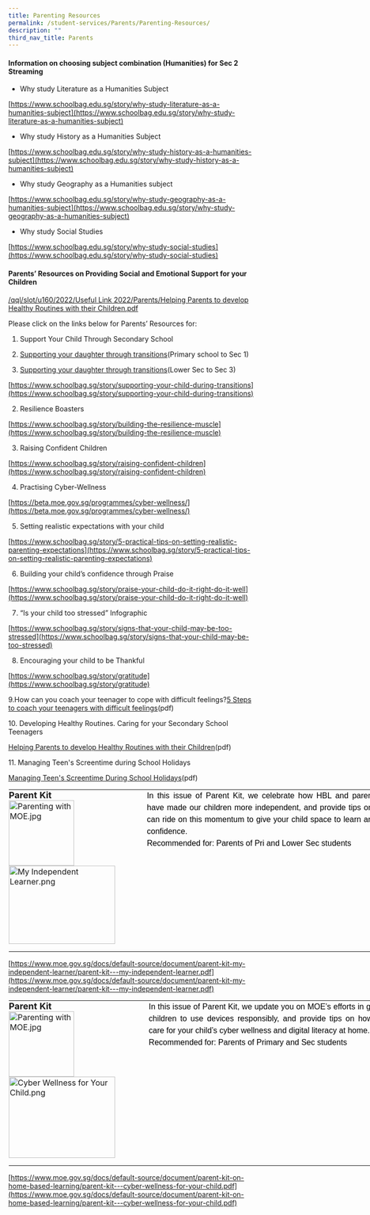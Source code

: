 ```yaml
---
title: Parenting Resources
permalink: /student-services/Parents/Parenting-Resources/
description: ""
third_nav_title: Parents
---
```

#### **Information on choosing subject combination (Humanities) for Sec 2 Streaming**


*   Why study Literature as a Humanities Subject

[https://www.schoolbag.edu.sg/story/why-study-literature-as-a-humanities-subject](https://www.schoolbag.edu.sg/story/why-study-literature-as-a-humanities-subject)

  

*   Why study History as a Humanities Subject

[https://www.schoolbag.edu.sg/story/why-study-history-as-a-humanities-subject](https://www.schoolbag.edu.sg/story/why-study-history-as-a-humanities-subject)

  

*   Why study Geography as a Humanities subject

[https://www.schoolbag.edu.sg/story/why-study-geography-as-a-humanities-subject](https://www.schoolbag.edu.sg/story/why-study-geography-as-a-humanities-subject)

  

*   Why study Social Studies

[https://www.schoolbag.edu.sg/story/why-study-social-studies](https://www.schoolbag.edu.sg/story/why-study-social-studies)

#### **Parents’ Resources on Providing Social and Emotional Support for your Children**


[/qql/slot/u160/2022/Useful Link 2022/Parents/Helping Parents to develop Healthy Routines with their Children.pdf](/files/Useful%20Links/Parents/Parenting%20Resources/Helping%20Parents%20to%20develop%20Healthy%20Routines%20with%20their%20Children.pdf)

  

Please click on the links below for Parents’ Resources for:

  

1.  Support Your Child Through Secondary School

1.  [Supporting your daughter through transitions](https://www.plmgss.moe.edu.sg/qql/slot/u173/Useful%20Links/parents-01.jpg)(Primary school to Sec 1)
2.  [Supporting your daughter through transitions](https://www.plmgss.moe.edu.sg/qql/slot/u173/Useful%20Links/parents-02.jpg)(Lower Sec to Sec 3)

[https://www.schoolbag.sg/story/supporting-your-child-during-transitions](https://www.schoolbag.sg/story/supporting-your-child-during-transitions)

  

2.  Resilience Boasters

[https://www.schoolbag.sg/story/building-the-resilience-muscle](https://www.schoolbag.sg/story/building-the-resilience-muscle)

  

3.  Raising Confident Children

[https://www.schoolbag.sg/story/raising-confident-children](https://www.schoolbag.sg/story/raising-confident-children)

  

4.  Practising Cyber-Wellness

[https://beta.moe.gov.sg/programmes/cyber-wellness/](https://beta.moe.gov.sg/programmes/cyber-wellness/)

  

5.  Setting realistic expectations with your child

[https://www.schoolbag.sg/story/5-practical-tips-on-setting-realistic-parenting-expectations](https://www.schoolbag.sg/story/5-practical-tips-on-setting-realistic-parenting-expectations)

  

6.  Building your child’s confidence through Praise

[https://www.schoolbag.sg/story/praise-your-child-do-it-right-do-it-well](https://www.schoolbag.sg/story/praise-your-child-do-it-right-do-it-well)

  

7.  “Is your child too stressed” Infographic

[https://www.schoolbag.sg/story/signs-that-your-child-may-be-too-stressed](https://www.schoolbag.sg/story/signs-that-your-child-may-be-too-stressed)

  

8.  Encouraging your child to be Thankful

[https://www.schoolbag.sg/story/gratitude](https://www.schoolbag.sg/story/gratitude)

  

9.How can you coach your teenager to cope with difficult feelings?[5 Steps to coach your teenagers with difficult feelings](/files/Useful%20Links/Parents/Parenting%20Resources/5%20Steps%20to%20coach%20your%20teenagers%20with%20difficult%20feelings.pdf)(pdf)

  

10\. Developing Healthy Routines. Caring for your Secondary School Teenagers

[Helping Parents to develop Healthy Routines with their Children](/files/Useful%20Links/Parents/Parenting%20Resources/Helping%20Parents%20to%20develop%20Healthy%20Routines%20with%20their%20Children%20(1).pdf)(pdf)

  

11\. Managing Teen's Screentime during School Holidays

[Managing Teen's Screentime During School Holidays](/files/Useful%20Links/Parents/Parenting%20Resources/Managing%20Teens%20Screentime%20During%20School%20Holidays.pdf)(pdf)

  

<table style="margin: auto; outline: 0px; padding: 0px; border-collapse: collapse; clear: both; border: 1px solid transparent; table-layout: fixed; width: 820px;" class="ive_eobj_center ives_tab_kosong"><tbody style="margin: 0px; outline: 0px; padding: 0px;"><tr style="margin: 0px; outline: 0px; padding: 0px;"><td style="margin: 0px; outline: 0px; padding: 0px 15px 15px 0px; vertical-align: top;"><b style="margin: 0px; outline: 0px; padding: 0px;"><font style="margin: 0px; outline: 0px; padding: 0px;" size="4">Parent Kit<br style="margin: 0px; outline: 0px; padding: 0px;"></font></b><img style="margin: 0px 10px 0px 0px; outline: 0px; padding: 0px; border: none; max-width: 100%; float: left; width: 132px; height: 132px;" class="ive_eobj_left" alt="Parenting with MOE.jpg" src="https://chijstjosephsconvent.moe.edu.sg/qql/slot/u160/2020/Useful%20Links/Parents/Parent%20Engagement%20Programme/Parenting%20Resources/Parenting%20with%20MOE.jpg"><img style="margin: 0px 10px 0px 0px; outline: 0px; padding: 0px; border: none; max-width: 100%; float: left; width: 215px; height: 158px;" class="ive_eobj_left" alt="My Independent Learner.png" src="https://chijstjosephsconvent.moe.edu.sg/qql/slot/u160/2020/Useful%20Links/Parents/Parent%20Engagement%20Programme/Parenting%20Resources/My%20Independent%20Learner.png"></td><td style="margin: 0px; outline: 0px; padding: 0px 15px 15px 0px; vertical-align: top;" valign="top"><div style="margin: 0px; outline: 0px; padding: 0px; line-height: 24px !important; color: rgb(0, 0, 0); font-family: Montserrat, sans-serif; font-size: 16px; font-weight: normal; text-align: justify;"><div style="margin: 0px; outline: 0px; padding: 0px; line-height: 24px !important; color: rgb(0, 0, 0); font-family: Montserrat, sans-serif; font-size: 16px; font-weight: normal;">In this issue of Parent Kit, we celebrate how HBL and parents’ efforts have made our children more independent, and provide tips on how you can ride on this momentum to give your child space to learn and grow in confidence.</div><div style="margin: 0px; outline: 0px; padding: 0px; line-height: 24px !important; color: rgb(0, 0, 0); font-family: Montserrat, sans-serif; font-size: 16px; font-weight: normal;">Recommended for: Parents of Pri and Lower Sec students</div></div></td></tr></tbody></table>

[https://www.moe.gov.sg/docs/default-source/document/parent-kit-my-independent-learner/parent-kit---my-independent-learner.pdf](https://www.moe.gov.sg/docs/default-source/document/parent-kit-my-independent-learner/parent-kit---my-independent-learner.pdf)  

  

<table style="margin: auto; outline: 0px; padding: 0px; border-collapse: collapse; clear: both; border: 1px solid transparent; table-layout: fixed; width: 820px;" class="ive_eobj_center ives_tab_kosong"><tbody style="margin: 0px; outline: 0px; padding: 0px;"><tr style="margin: 0px; outline: 0px; padding: 0px;"><td style="margin: 0px; outline: 0px; padding: 0px 15px 15px 0px; vertical-align: top;"><b style="margin: 0px; outline: 0px; padding: 0px;"><font style="margin: 0px; outline: 0px; padding: 0px;" size="4">Parent Kit<br style="margin: 0px; outline: 0px; padding: 0px;"></font></b><img style="margin: 0px 10px 0px 0px; outline: 0px; padding: 0px; border: none; max-width: 100%; float: left; width: 132px; height: 132px;" class="ive_eobj_left" alt="Parenting with MOE.jpg" src="https://chijstjosephsconvent.moe.edu.sg/qql/slot/u160/2020/Useful%20Links/Parents/Parent%20Engagement%20Programme/Parenting%20Resources/Parenting%20with%20MOE.jpg"><img style="margin: 0px 10px 0px 0px; outline: 0px; padding: 0px; border: none; max-width: 100%; float: left; width: 215px; height: 164px;" class="ive_eobj_left" alt="Cyber Wellness for Your Child.png" src="https://chijstjosephsconvent.moe.edu.sg/qql/slot/u160/2020/Useful%20Links/Parents/Parent%20Engagement%20Programme/Parenting%20Resources/Cyber%20Wellness%20for%20Your%20Child.png"></td><td style="margin: 0px; outline: 0px; padding: 0px 15px 15px 0px; vertical-align: top;" valign="top"><div style="margin: 0px; outline: 0px; padding: 0px; line-height: 24px !important; color: rgb(0, 0, 0); font-family: Montserrat, sans-serif; font-size: 16px; font-weight: normal; text-align: justify;"><div style="margin: 0px; outline: 0px; padding: 0px; line-height: 24px !important; color: rgb(0, 0, 0); font-family: Montserrat, sans-serif; font-size: 16px; font-weight: normal;">In this issue of Parent Kit, we update you on MOE’s efforts in guiding our children to use devices responsibly, and provide tips on how you can care for your child’s cyber wellness and digital literacy at home.</div><div style="margin: 0px; outline: 0px; padding: 0px; line-height: 24px !important; color: rgb(0, 0, 0); font-family: Montserrat, sans-serif; font-size: 16px; font-weight: normal;">Recommended for: Parents of Primary and Sec students</div></div></td></tr></tbody></table>

[https://www.moe.gov.sg/docs/default-source/document/parent-kit-on-home-based-learning/parent-kit---cyber-wellness-for-your-child.pdf](https://www.moe.gov.sg/docs/default-source/document/parent-kit-on-home-based-learning/parent-kit---cyber-wellness-for-your-child.pdf)